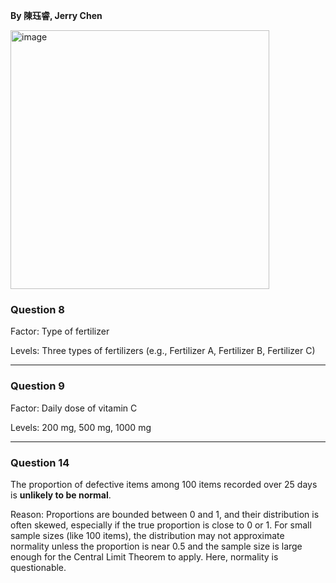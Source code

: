 **By 陳珏睿, Jerry Chen**

<img width="414" alt="image" src="https://github.com/user-attachments/assets/e6d64c4b-4bba-4d7e-b39b-38fcbab99a62" />

### Question 8
Factor: Type of fertilizer

Levels: Three types of fertilizers (e.g., Fertilizer A, Fertilizer B, Fertilizer C)

---

### Question 9
Factor: Daily dose of vitamin C

Levels: 200 mg, 500 mg, 1000 mg

---

### Question 14
The proportion of defective items among 100 items recorded over 25 days is **unlikely to be normal**.

Reason: Proportions are bounded between 0 and 1, and their distribution is often skewed, especially if the true proportion is close to 0 or 1. For small sample sizes (like 100 items), the distribution may not approximate normality unless the proportion is near 0.5 and the sample size is large enough for the Central Limit Theorem to apply. Here, normality is questionable.
